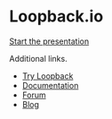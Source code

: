 Loopback.io
=============

[Start the presentation](http://thaiat.github.io/keynote-loopback)

Additional links.

 - [Try Loopback](http://strongloop.com/get-started)
 - [Documentation](http://docs.strongloop.com)
 - [Forum](http://groups.google.com/forum/#!forum/strongloop)
 - [Blog](https://strongloop.com/strongblog/)